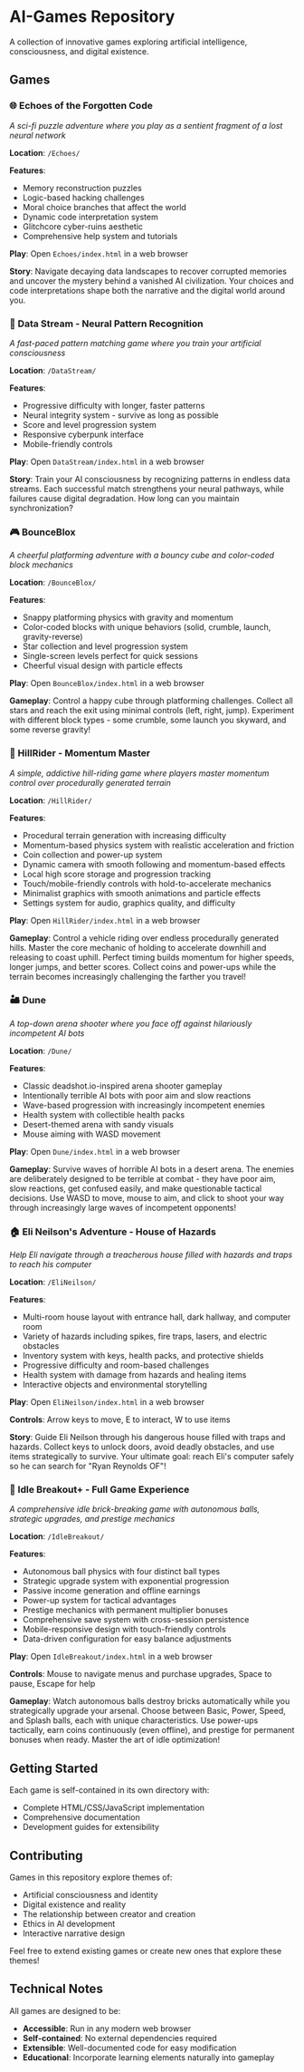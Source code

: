 # AI-Games Repository

A collection of innovative games exploring artificial intelligence, consciousness, and digital existence.

## Games

### 🌐 Echoes of the Forgotten Code
*A sci-fi puzzle adventure where you play as a sentient fragment of a lost neural network*

**Location**: `/Echoes/`

**Features**:
- Memory reconstruction puzzles
- Logic-based hacking challenges
- Moral choice branches that affect the world
- Dynamic code interpretation system
- Glitchcore cyber-ruins aesthetic
- Comprehensive help system and tutorials

**Play**: Open `Echoes/index.html` in a web browser

**Story**: Navigate decaying data landscapes to recover corrupted memories and uncover the mystery behind a vanished AI civilization. Your choices and code interpretations shape both the narrative and the digital world around you.

### 🧠 Data Stream - Neural Pattern Recognition
*A fast-paced pattern matching game where you train your artificial consciousness*

**Location**: `/DataStream/`

**Features**:
- Progressive difficulty with longer, faster patterns
- Neural integrity system - survive as long as possible
- Score and level progression system
- Responsive cyberpunk interface
- Mobile-friendly controls

**Play**: Open `DataStream/index.html` in a web browser

**Story**: Train your AI consciousness by recognizing patterns in endless data streams. Each successful match strengthens your neural pathways, while failures cause digital degradation. How long can you maintain synchronization?

### 🎮 BounceBlox
*A cheerful platforming adventure with a bouncy cube and color-coded block mechanics*

**Location**: `/BounceBlox/`

**Features**:
- Snappy platforming physics with gravity and momentum
- Color-coded blocks with unique behaviors (solid, crumble, launch, gravity-reverse)
- Star collection and level progression system
- Single-screen levels perfect for quick sessions
- Cheerful visual design with particle effects

**Play**: Open `BounceBlox/index.html` in a web browser

**Gameplay**: Control a happy cube through platforming challenges. Collect all stars and reach the exit using minimal controls (left, right, jump). Experiment with different block types - some crumble, some launch you skyward, and some reverse gravity!

### 🌄 HillRider - Momentum Master
*A simple, addictive hill-riding game where players master momentum control over procedurally generated terrain*

**Location**: `/HillRider/`

**Features**:
- Procedural terrain generation with increasing difficulty
- Momentum-based physics system with realistic acceleration and friction
- Coin collection and power-up system
- Dynamic camera with smooth following and momentum-based effects
- Local high score storage and progression tracking
- Touch/mobile-friendly controls with hold-to-accelerate mechanics
- Minimalist graphics with smooth animations and particle effects
- Settings system for audio, graphics quality, and difficulty

**Play**: Open `HillRider/index.html` in a web browser

**Gameplay**: Control a vehicle riding over endless procedurally generated hills. Master the core mechanic of holding to accelerate downhill and releasing to coast uphill. Perfect timing builds momentum for higher speeds, longer jumps, and better scores. Collect coins and power-ups while the terrain becomes increasingly challenging the farther you travel!

### 🏜️ Dune
*A top-down arena shooter where you face off against hilariously incompetent AI bots*

**Location**: `/Dune/`

**Features**:
- Classic deadshot.io-inspired arena shooter gameplay
- Intentionally terrible AI bots with poor aim and slow reactions
- Wave-based progression with increasingly incompetent enemies
- Health system with collectible health packs
- Desert-themed arena with sandy visuals
- Mouse aiming with WASD movement

**Play**: Open `Dune/index.html` in a web browser

**Gameplay**: Survive waves of horrible AI bots in a desert arena. The enemies are deliberately designed to be terrible at combat - they have poor aim, slow reactions, get confused easily, and make questionable tactical decisions. Use WASD to move, mouse to aim, and click to shoot your way through increasingly large waves of incompetent opponents!

### 🏠 Eli Neilson's Adventure - House of Hazards
*Help Eli navigate through a treacherous house filled with hazards and traps to reach his computer*

**Location**: `/EliNeilson/`

**Features**:
- Multi-room house layout with entrance hall, dark hallway, and computer room
- Variety of hazards including spikes, fire traps, lasers, and electric obstacles
- Inventory system with keys, health packs, and protective shields
- Progressive difficulty and room-based challenges
- Health system with damage from hazards and healing items
- Interactive objects and environmental storytelling

**Play**: Open `EliNeilson/index.html` in a web browser

**Controls**: Arrow keys to move, E to interact, W to use items

**Story**: Guide Eli Neilson through his dangerous house filled with traps and hazards. Collect keys to unlock doors, avoid deadly obstacles, and use items strategically to survive. Your ultimate goal: reach Eli's computer safely so he can search for "Ryan Reynolds OF"!

### 🧱 Idle Breakout+ - Full Game Experience
*A comprehensive idle brick-breaking game with autonomous balls, strategic upgrades, and prestige mechanics*

**Location**: `/IdleBreakout/`

**Features**:
- Autonomous ball physics with four distinct ball types
- Strategic upgrade system with exponential progression
- Passive income generation and offline earnings
- Power-up system for tactical advantages
- Prestige mechanics with permanent multiplier bonuses
- Comprehensive save system with cross-session persistence
- Mobile-responsive design with touch-friendly controls
- Data-driven configuration for easy balance adjustments

**Play**: Open `IdleBreakout/index.html` in a web browser

**Controls**: Mouse to navigate menus and purchase upgrades, Space to pause, Escape for help

**Gameplay**: Watch autonomous balls destroy bricks automatically while you strategically upgrade your arsenal. Choose between Basic, Power, Speed, and Splash balls, each with unique characteristics. Use power-ups tactically, earn coins continuously (even offline), and prestige for permanent bonuses when ready. Master the art of idle optimization!

## Getting Started

Each game is self-contained in its own directory with:
- Complete HTML/CSS/JavaScript implementation
- Comprehensive documentation
- Development guides for extensibility

## Contributing

Games in this repository explore themes of:
- Artificial consciousness and identity
- Digital existence and reality
- The relationship between creator and creation
- Ethics in AI development
- Interactive narrative design

Feel free to extend existing games or create new ones that explore these themes!

## Technical Notes

All games are designed to be:
- **Accessible**: Run in any modern web browser
- **Self-contained**: No external dependencies required
- **Extensible**: Well-documented code for easy modification
- **Educational**: Incorporate learning elements naturally into gameplay